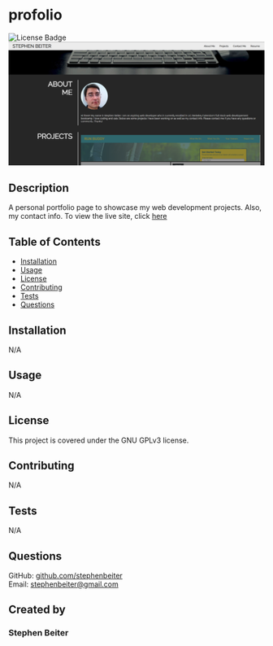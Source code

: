 # profolio
![License Badge](https://img.shields.io/badge/license-GNU%20GPLv3-green)
![profolio](./assets/img/profolio.PNG)
## Description
A personal portfolio page to showcase my web development projects. Also, my contact info. To view the live site, click [here](https://stephenbeiter.github.io/profolio/)
## Table of Contents
* [Installation](#Installation)
* [Usage](#Usage)
* [License](#License)
* [Contributing](#Contributing)
* [Tests](#Tests)
* [Questions](#Questions)
## Installation
N/A
## Usage
N/A
## License
This project is covered under the GNU GPLv3 license.
## Contributing
N/A
## Tests
N/A
## Questions
GitHub: [github.com/stephenbeiter](http://github.com/stephenbeiter)  
Email: [stephenbeiter@gmail.com](mailto:stephenbeiter@gmail.com)
## Created by
### Stephen Beiter
